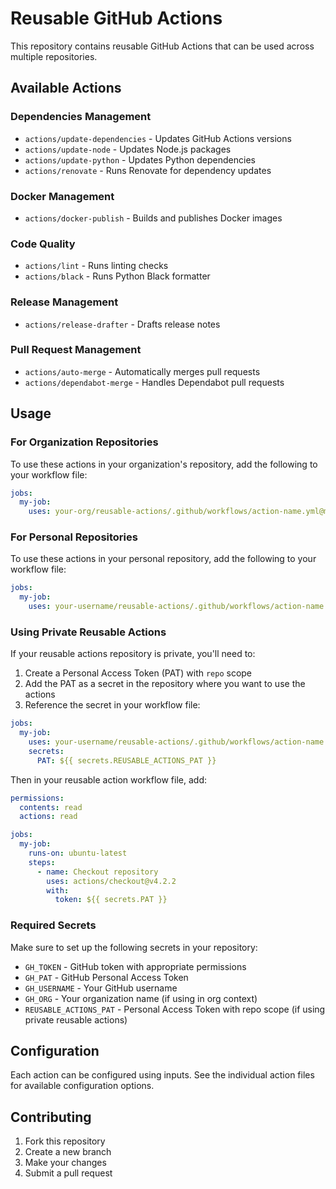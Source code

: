 # Reusable GitHub Actions

This repository contains reusable GitHub Actions that can be used across multiple repositories.

## Available Actions

### Dependencies Management

- `actions/update-dependencies` - Updates GitHub Actions versions
- `actions/update-node` - Updates Node.js packages
- `actions/update-python` - Updates Python dependencies
- `actions/renovate` - Runs Renovate for dependency updates

### Docker Management

- `actions/docker-publish` - Builds and publishes Docker images

### Code Quality

- `actions/lint` - Runs linting checks
- `actions/black` - Runs Python Black formatter

### Release Management

- `actions/release-drafter` - Drafts release notes

### Pull Request Management

- `actions/auto-merge` - Automatically merges pull requests
- `actions/dependabot-merge` - Handles Dependabot pull requests

## Usage

### For Organization Repositories

To use these actions in your organization's repository, add the following to your workflow file:

```yaml
jobs:
  my-job:
    uses: your-org/reusable-actions/.github/workflows/action-name.yml@main
```

### For Personal Repositories

To use these actions in your personal repository, add the following to your workflow file:

```yaml
jobs:
  my-job:
    uses: your-username/reusable-actions/.github/workflows/action-name.yml@main
```

### Using Private Reusable Actions

If your reusable actions repository is private, you'll need to:

1. Create a Personal Access Token (PAT) with `repo` scope
2. Add the PAT as a secret in the repository where you want to use the actions
3. Reference the secret in your workflow file:

```yaml
jobs:
  my-job:
    uses: your-username/reusable-actions/.github/workflows/action-name.yml@main
    secrets:
      PAT: ${{ secrets.REUSABLE_ACTIONS_PAT }}
```

Then in your reusable action workflow file, add:

```yaml
permissions:
  contents: read
  actions: read

jobs:
  my-job:
    runs-on: ubuntu-latest
    steps:
      - name: Checkout repository
        uses: actions/checkout@v4.2.2
        with:
          token: ${{ secrets.PAT }}
```

### Required Secrets

Make sure to set up the following secrets in your repository:

- `GH_TOKEN` - GitHub token with appropriate permissions
- `GH_PAT` - GitHub Personal Access Token
- `GH_USERNAME` - Your GitHub username
- `GH_ORG` - Your organization name (if using in org context)
- `REUSABLE_ACTIONS_PAT` - Personal Access Token with repo scope (if using private reusable actions)

## Configuration

Each action can be configured using inputs. See the individual action files for available configuration options.

## Contributing

1. Fork this repository
2. Create a new branch
3. Make your changes
4. Submit a pull request
